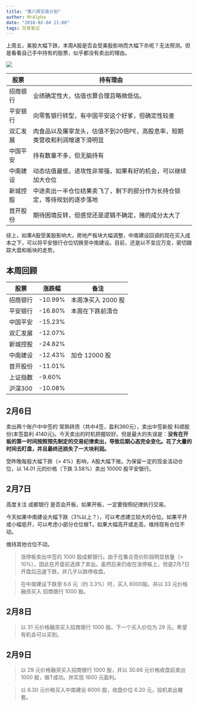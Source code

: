 ```yaml
---
title: "第六周交易计划"
author: MrAlpha
date: "2018-02-04 21:08"
tags: 交易笔记
---
```


上周五，美股大幅下跌，本周A股是否会受美股影响而大幅下杀呢？无法预测。但是看看自己手中持有的股票，似乎都没有卖出的理由。

![](http://7xonmk.com1.z0.glb.clouddn.com/2018-02-04_21-09-32.png)

| 股票 | 持有理由 |
| -- |--
|招商银行 | 业绩确定性大，估值也算合理且略微低估。|
|平安银行 | 向零售银行转型，有中国平安这个好爹，但确定性较差 |
|双汇发展 | 肉食品以及屠宰龙头，估值不到20倍PE，高股息率，短期类营收和利润增速下滑明显|
|中国平安 | 持有数量不多，但无脑持有 |
|中南建设 | 动态估值最低，进攻性非常强，如果有好的机会，可以继续加大仓位|
|新城控股 | 中途卖出一半仓位结果卖飞了，剩下的部分作为长持仓锁定，等待规划的逐步落地 |
|首开股份 | 期待困境反转，但感觉还是逻辑不确定，赌的成分太大了|

综上，如果A股受美股影响大，房地产板块大幅调整，中南建设回调的现在买入成本之下，可以将平安银行仓位切换至中南建设。目前，还是以不变应万变，密切跟踪大盘和板块的走势。

## 本周回顾

| 股票 | 涨跌幅 | 备注 |
| --   | -- | -- |
| 招商银行 | -10.99% | 本周净买入 2000 股 |
| 平安银行 | -16.80% | 本周在下跌前清仓 |
| 中国平安 | -15.23% | |
| 双汇发展 | -12.07% | |
| 新城控股 | -24.82% | |
| 中南建设 | -12.43% | 加仓 12000 股|
| 首开股份 | -11.01% | |
| 上证指数 | -9.60% | |
| 沪深300  | -10.08% | |

## 2月6日

卖出两个账户中中签的 常熟转债（共中4签，盈利360元），卖出中签新股 科顺股份(本签盈利 4140元)。今天卖出的时机把握较好。但是最大的失误是：**没有在开板的第一时间按照预先制定的交易纪律卖出，导致后期心态完全变化。花了大量的时间去盯盘，并且最终还损失了一大块利润。**

受昨晚每股大幅下跌（> 4%）影响，A股大幅下挫。为保留一定的现金活动仓位，以 14.01 元的价格（下跌 3.58%）卖出 10000 股平安银行。

## 2月7日

高度关注 成都银行 是否会开板，如果开板，一定要按照纪律执行交易。

今天如果中南建设大幅下跌（3%以上？），可以考虑建立较大的仓位。如果平开或小幅低开，可以考虑小部分仓位做T。如果大幅高开或走高，维持现有仓位不动。

维持其他仓位不动。

> 涨停板卖出中签的 1000 股成都银行。由于在集合竞价阶段明显放量（> 10%），因此在开盘前选择了卖出。虽然后来仍收在涨停板上，但是2月7日开盘后迅速下跌，并几乎以跌停收盘。

> 在中南建设下跌至 6.6 元（约 3.3%）时，买入 6000股。并以 33 元价格融资买入 招商银行 1000 股。

## 2月8日

> 以 31 元价格融资买入招商银行 1000 股。下一个买入价位为 29 元。希望有机会可以买到。

## 2月9日

> 以 29 元价格融资买入招商银行 1000 股，并以 30.66 元价格收盘前卖出 1000 股，做T成功。并实现 1600 元盈利。

> 以 6.30 元价格买入中南建设 6000 股，收盘价位 6.20 元，投机卖出被套。
